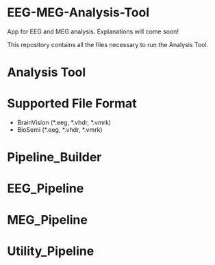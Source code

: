# EEG-MEG-Analysis-Tool
App for EEG and MEG analysis. Explanations will come soon!

This repository contains all the files necessary to run the Analysis Tool.
# Analysis Tool

# Supported File Format
- BrainVision (*.eeg, *.vhdr, *.vmrk)
- BioSemi (*.eeg, *.vhdr, *.vmrk)



# Pipeline_Builder

# EEG_Pipeline

# MEG_Pipeline

# Utility_Pipeline
